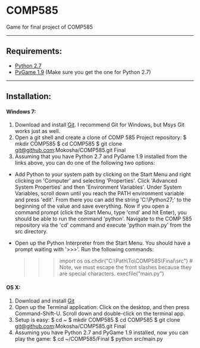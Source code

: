 COMP585
=======

Game for final project of COMP585

---

Requirements:
-------------
* [Python 2.7](http://www.python.org/download/releases/2.7/)
* [PyGame 1.9](http://pygame.org/download.shtml) (Make sure you get the one for Python 2.7)

---

Installation:
-------------

#### Windows 7: ####
1. Download and install [Git](http://msysgit.github.com/). I recommend Git for Windows, but Msys Git works just as well.
2. Open a git shell and create a clone of COMP 585 Project repository:
    $ mkdir COMP585
    $ cd COMP585
    $ git clone git@github.com:Mokosha/COMP585.git Final
3. Assuming that you have Python 2.7 and PyGame 1.9 installed from the links above, you can do one of the following two options:

* Add Python to your system path by clicking on the Start Menu and right clicking on 'Computer' and selecting 'Properties'.
Click 'Advanced System Properties' and then 'Environment Variables'. Under System Variables, scroll down until you reach the
PATH environment variable and press 'edit'. From there you can add the string 'C:\Python27\;' to the beginning of the value
and save everything. Now if you open a command prompt (click the Start Menu, type 'cmd' and hit Enter), you should be able to
run the command 'python'. Navigate to the COMP 585 repository via the 'cd' command and execute 'python main.py' from the src directory.

* Open up the Python Interpreter from the Start Menu. You should have a prompt waiting with '>>>'. Run the following commands:
    >>> import os
    >>> os.chdir("C:\\Path\\To\\COMP585\\Final\\src") # Note, we must escape the front slashes because they are special characters.
    >>> execfile("main.py")


#### OS X: ####
1. Download and install [Git](http://code.google.com/p/git-osx-installer/)
2. Open up the Terminal application: Click on the desktop, and then press Command-Shift-U. Scroll down and double-click on the terminal app.
3. Setup is easy:
    $ cd ~
    $ mkdir COMP585
    $ cd COMP585
    $ git clone git@github.com:Mokosha/COMP585.git Final
4. Assuming you have Python 2.7 and PyGame 1.9 installed, now you can play the game:
    $ cd ~/COMP585/Final
    $ python src/main.py
